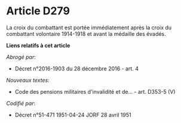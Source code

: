 # Article D279

La croix du combattant est portée immédiatement après la croix du combattant volontaire 1914-1918 et avant la médaille des
évadés.

**Liens relatifs à cet article**

_Abrogé par_:

  - Décret n°2016-1903 du 28 décembre 2016 - art. 4

_Nouveaux textes_:

  - Code des pensions militaires d'invalidité et de... - art. D353-5 (V)

_Codifié par_:

  - Décret n°51-471 1951-04-24 JORF 28 avril 1951
